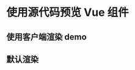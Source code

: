 # 使用源代码预览 Vue 组件

## 使用客户端渲染 demo

<DemoPreview src="client-demo.vue" :isClient="true" />

## 默认渲染

<DemoPreview src="component-b.vue" />